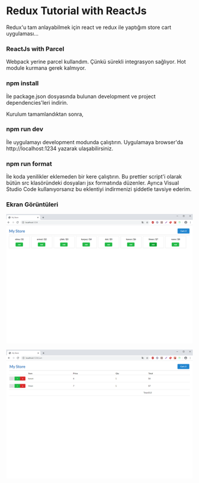 # Redux Tutorial with ReactJs

Redux'u tam anlayabilmek için react ve redux ile yaptığım store cart uygulaması...

### ReactJs with Parcel

Webpack yerine parcel kullandım. Çünkü sürekli integrasyon sağlıyor. Hot module kurmana gerek kalmıyor.

### npm install

İle package.json dosyasında bulunan development ve project dependencies'leri indirin.

Kurulum tamamlandıktan sonra,

### npm run dev

İle uygulamayı development modunda çalıştırın. Uygulamaya browser'da http://localhost:1234 yazarak ulaşabilirsiniz.

### npm run format

İle koda yenilikler eklemeden bir kere çalıştırın. Bu prettier script'i olarak bütün src klasöründeki dosyaları jsx formatında düzenler. Ayrıca Visual Studio Code kullanıyorsanız bu eklentiyi indirmenizi şiddetle tavsiye ederim.

### Ekran Görüntüleri

![1](./images/1.png)

![2](./images/2.png)
